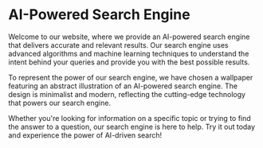 <!--font:Inter-->

# AI-Powered Search Engine

Welcome to our website, where we provide an AI-powered search engine that delivers accurate and relevant results. Our search engine uses advanced algorithms and machine learning techniques to understand the intent behind your queries and provide you with the best possible results.

To represent the power of our search engine, we have chosen a wallpaper featuring an abstract illustration of an AI-powered search engine. The design is minimalist and modern, reflecting the cutting-edge technology that powers our search engine.

Whether you're looking for information on a specific topic or trying to find the answer to a question, our search engine is here to help. Try it out today and experience the power of AI-driven search!

<!--

Write me markdown content of website with wallpaper:

"A wallpaper featuring an abstract illustration of an AI-powered search engine, with a minimalist and modern design."

The header of the page should not be copy of the text but rather a real content of the website which is using this wallpaper.


---


# AI-Powered Search Engine

Welcome to our website, where we provide an AI-powered search engine that delivers accurate and relevant results. Our search engine uses advanced algorithms and machine learning techniques to understand the intent behind your queries and provide you with the best possible results.

To represent the power of our search engine, we have chosen a wallpaper featuring an abstract illustration of an AI-powered search engine. The design is minimalist and modern, reflecting the cutting-edge technology that powers our search engine.

Whether you're looking for information on a specific topic or trying to find the answer to a question, our search engine is here to help. Try it out today and experience the power of AI-driven search!


---


Write me a Google font which is best fitting for the website.

Pick from the list:
- Montserrat
- IBM Plex Sans
- Inter
- Raleway
- Poppins
- Great Vibes
- Playfair Display
- Dancing Script
- Lobster
- Roboto
- Futura
- Exo 2
- Open Sans
- Lato
- Orbitron
- Alegreya
- Barlow Condensed


Write just the font name nothing else.


---


Inter

-->
